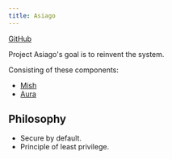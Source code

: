 ```yaml
---
title: Asiago
---
```


[GitHub](https://github.com/projectasiago/asiago)

Project Asiago's goal is to reinvent the system.

Consisting of these components:

 - [Mish](./mish)
 - [Aura](./aura)

## Philosophy

 - Secure by default.
 - Principle of least privilege.